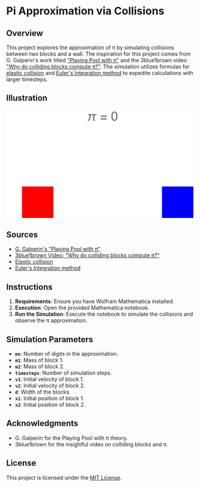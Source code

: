 # Pi Approximation via Collisions

## Overview

This project explores the approximation of π by simulating collisions between two blocks and a wall. The inspiration for this project comes from G. Galperin's work titled ["Playing Pool with π"](https://www.maths.tcd.ie/~lebed/Galperin.%20Playing%20pool%20with%20pi.pdf) and the 3blue1brown video ["Why do colliding blocks compute π?"](https://www.youtube.com/watch?v=HEfHFsfGXjs). The simulation utilizes  formulas for [elastic collision](https://en.wikipedia.org/wiki/Elastic_collision) and [Euler's Integration method](https://en.wikipedia.org/wiki/Euler_method) to expedite calculations with larger timesteps.

## Illustration

![3 digits of pi](animation_pi.gif)

## Sources

- [G. Galperin's "Playing Pool with π"](https://www.maths.tcd.ie/~lebed/Galperin.%20Playing%20pool%20with%20pi.pdf)
- [3blue1brown Video: "Why do colliding blocks compute π?"](https://www.youtube.com/watch?v=HEfHFsfGXjs)
- [Elastic collision](https://en.wikipedia.org/wiki/Elastic_collision)
- [Euler's Integration method](https://en.wikipedia.org/wiki/Euler_method)

## Instructions

1. **Requirements**: Ensure you have Wolfram Mathematica installed.
2. **Execution**: Open the provided Mathematica notebook.
3. **Run the Simulation**: Execute the notebook to simulate the collisions and observe the π approximation.

## Simulation Parameters

- **`mn`**: Number of digits in the approximation.
- **`m1`**: Mass of block 1.
- **`m2`**: Mass of block 2.
- **`timesteps`**: Number of simulation steps.
- **`v1`**: Initial velocity of block 1.
- **`v2`**: Initial velocity of block 2.
- **`d`**: Width of the blocks.
- **`x1`**: Initial position of block 1.
- **`x2`**: Initial position of block 2.

## Acknowledgments

- G. Galperin for the Playing Pool with π theory.
- 3blue1brown for the insightful video on colliding blocks and π.

## License

This project is licensed under the [MIT License](LICENSE.md).
